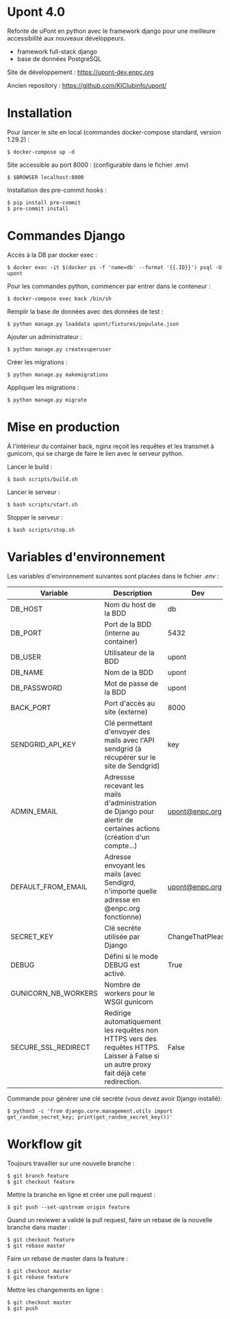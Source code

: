 # Upont 4.0

Refonte de uPont en python avec le framework django pour une meilleure accessibilité aux nouveaux développeurs.

* framework full-stack django
* base de données PostgreSQL

Site de développement : https://upont-dev.enpc.org

Ancien repository : https://github.com/KIClubinfo/upont/

# Installation

Pour lancer le site en local (commandes docker-compose standard, version 1.29.2) :
```
$ docker-compose up -d
```

Site accessible au port 8000 : (configurable dans le fichier .env)
```
$ $BROWSER localhost:8000
```


Installation des pre-commit hooks :
```
$ pip install pre-commit
$ pre-commit install
```

# Commandes Django

Accès à la DB par docker exec :
```
$ docker exec -it $(docker ps -f 'name=db' --format '{{.ID}}') psql -U upont
```

Pour les commandes python, commencer par entrer dans le conteneur :
```
$ docker-compose exec back /bin/sh
```

Remplir la base de données avec des données de test :
```
$ python manage.py loaddata upont/fixtures/populate.json
```

Ajouter un administrateur :
```
$ python manage.py createsuperuser
```

Créer les migrations :
```
$ python manage.py makemigrations
```

Appliquer les migrations :
```
$ python manage.py migrate
```

# Mise en production

À l'intérieur du container back, nginx reçoit les requêtes et les transmet à gunicorn, qui se charge de faire le lien avec le serveur python.

Lancer le build :
```
$ bash scripts/build.sh
```

Lancer le serveur :
```
$ bash scripts/start.sh
```

Stopper le serveur :
```
$ bash scripts/stop.sh
```

# Variables d'environnement

Les variables d'environnement suivantes sont placées dans le fichier *.env* :

| Variable | Description | Dev | Prod |
| -------- | -------------|----- | ------|
| DB_HOST | Nom du host de la BDD | db | db |
| DB_PORT | Port de la BDD (interne au container) | 5432 | 5432 |
| DB_USER | Utilisateur de la BDD | upont | upont |
| DB_NAME | Nom de la BDD | upont | upont |
| DB_PASSWORD | Mot de passe de la BDD | upont | SECRET |
| BACK_PORT | Port d'accès au site (externe) | 8000 | **** |
| SENDGRID_API_KEY | Clé permettant d'envoyer des mails avec l'API sendgrid (à récupérer sur le site de Sendgrid) | key | SECRET |
| ADMIN_EMAIL | Adressse recevant les mails d'administration de Django pour alertir de certaines actions (création d'un compte...) | upont@enpc.org | Autre |
| DEFAULT_FROM_EMAIL | Adresse envoyant les mails (avec Sendigrd, n'importe quelle adresse en @enpc.org fonctionne) | upont@enpc.org | upont@enpc.org |
| SECRET_KEY | Clé secrète utilisée par Django | ChangeThatPlease | SECRET |
| DEBUG | Défini si le mode DEBUG est activé. | True | False |
| GUNICORN_NB_WORKERS | Nombre de workers pour le WSGI gunicorn |  | 10 |
| SECURE_SSL_REDIRECT | Redirige automatiquement les requêtes non HTTPS vers des requêtes HTTPS. Laisser à False si un autre proxy fait déjà cete redirection. | False | False |


Commande pour générer une clé secrète (vous devez avoir Django installé):

```
$ python3 -c 'from django.core.management.utils import get_random_secret_key; print(get_random_secret_key())'
```

# Workflow git

Toujours travailler sur une nouvelle branche :
```
$ git branch feature
$ git checkout feature
```

Mettre la branche en ligne et créer une pull request :
```
$ git push --set-upstream origin feature
```

Quand un reviewer a validé la pull request, faire un rebase de la nouvelle branche dans master :
```
$ git checkout feature
$ git rebase master
```

Faire un rebase de master dans la feature :
```
$ git checkout master
$ git rebase feature
```

Mettre les changements en ligne :
```
$ git checkout master
$ git push
```
